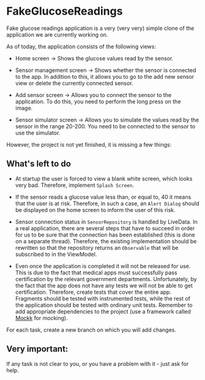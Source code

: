 # FakeGlucoseReadings

Fake glucose readings application is a very (very very) simple clone of the application we are currently working on.

As of today, the application consists of the following views:
- Home screen -> Shows the glucose values read by the sensor.

- Sensor management screen -> Shows whether the sensor is connected to the app. In addition to this, it allows you to go to the add new sensor view or delete the currently connected sensor.

- Add sensor screen -> Allows you to connect the sensor to the application. To do this, you need to perform the long press on the image.

- Sensor simulator screen -> Allows you to simulate the values read by the sensor in the range 20-200. You need to be connected to the sensor to use the simulator.

However, the project is not yet finished, it is missing a few things:

## What's left to do

- At startup the user is forced to view a blank white screen, which looks very bad. Therefore, implement ```Splash Screen```.

- If the sensor reads a glucose value less than, or equal to, 40 it means that the user is at risk. Therefore, in such a case, an ```Alert Dialog``` should be displayed on the home screen to inform the user of this risk.

- Sensor connection status in ```SensorRepository``` is handled by LiveData. In a real application, there are several steps that have to succeed in order for us to be sure that the connection has been established (this is done on a separate thread). Therefore, the existing implementation should be rewritten so that the repository returns an ```Observable``` that will be subscribed to in the ViewModel.

- Even once the application is completed it will not be released for use. This is due to the fact that medical apps must successfully pass certification by the relevant government departments. Unfortunately, by the fact that the app does not have any tests we will not be able to get certification. Therefore, create tests that cover the entire app. Fragments should be tested with instrumented tests, while the rest of the application should be tested with ordinary unit tests. Remember to add appropriate dependencies to the project (use a framework called [Mockk](https://mockk.io/) for mocking).

For each task, create a new branch on which you will add changes. 

## Very important:
If any task is not clear to you, or you have a problem with it - just ask for help.
